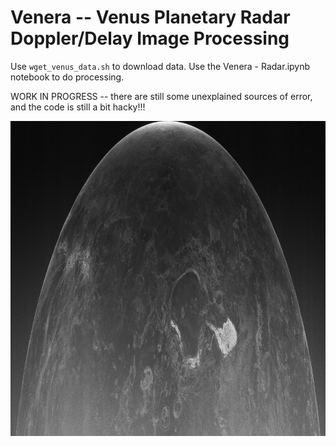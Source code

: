 # Venera -- Venus Planetary Radar Doppler/Delay Image Processing
Use `wget_venus_data.sh` to download data.
Use the Venera - Radar.ipynb notebook to do processing.


WORK IN PROGRESS -- there are still some unexplained sources of error, and the code is still a bit hacky!!!

![venus_ocp_20150813_161747_small.png](/figures/venus_ocp_20150813_161747_small.png)
